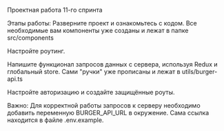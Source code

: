 Проектная работа 11-го спринта

Этапы работы:
Разверните проект и ознакомьтесь с кодом. Все необходимые вам компоненты уже созданы и лежат в папке src/components

Настройте роутинг.

Напишите функционал запросов данных с сервера, используя Redux и глобальный store. Сами "ручки" уже прописаны и лежат в utils/burger-api.ts

Настройте авторизацию и создайте защищённые роуты.

Важно:
Для корректной работы запросов к серверу необходимо добавить переменную BURGER_API_URL в окружение. Сама ссылка находится в файле .env.example.
